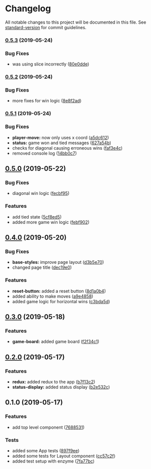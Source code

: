 # Changelog

All notable changes to this project will be documented in this file. See [standard-version](https://github.com/conventional-changelog/standard-version) for commit guidelines.

### [0.5.3](https://github.com/jnmorse/react-connect-four/compare/v0.5.2...v0.5.3) (2019-05-24)


### Bug Fixes

* was using slice incorrectly ([80e0dde](https://github.com/jnmorse/react-connect-four/commit/80e0dde))



### [0.5.2](https://github.com/jnmorse/react-connect-four/compare/v0.5.1...v0.5.2) (2019-05-24)


### Bug Fixes

* more fixes for win logic ([8e8f2ad](https://github.com/jnmorse/react-connect-four/commit/8e8f2ad))



### [0.5.1](https://github.com/jnmorse/react-connect-four/compare/v0.5.0...v0.5.1) (2019-05-24)


### Bug Fixes

* **player-move:** now only uses x coord ([a5dc612](https://github.com/jnmorse/react-connect-four/commit/a5dc612))
* **status:** game won and tied messages ([627a54b](https://github.com/jnmorse/react-connect-four/commit/627a54b))
* checks for diagonal causing erroneous wins ([faf3e4c](https://github.com/jnmorse/react-connect-four/commit/faf3e4c))
* removed console log ([14bb0c7](https://github.com/jnmorse/react-connect-four/commit/14bb0c7))



## [0.5.0](https://github.com/jnmorse/react-connect-four/compare/v0.4.0...v0.5.0) (2019-05-22)


### Bug Fixes

* diagonal win logic ([fecbf95](https://github.com/jnmorse/react-connect-four/commit/fecbf95))


### Features

* add tied state ([5cf8ed5](https://github.com/jnmorse/react-connect-four/commit/5cf8ed5))
* added more game win logic ([febf902](https://github.com/jnmorse/react-connect-four/commit/febf902))



## [0.4.0](https://github.com/jnmorse/react-connect-four/compare/v0.3.0...v0.4.0) (2019-05-20)


### Bug Fixes

* **base-styles:** improve page layout ([d3b5e70](https://github.com/jnmorse/react-connect-four/commit/d3b5e70))
* changed page title ([dec19e0](https://github.com/jnmorse/react-connect-four/commit/dec19e0))


### Features

* **reset-button:** added a reset button ([8d1a0b4](https://github.com/jnmorse/react-connect-four/commit/8d1a0b4))
* added ability to make moves ([a9e4858](https://github.com/jnmorse/react-connect-four/commit/a9e4858))
* added game logic for horizontal wins ([c3bda5d](https://github.com/jnmorse/react-connect-four/commit/c3bda5d))



## [0.3.0](https://github.com/jnmorse/react-connect-four/compare/v0.2.0...v0.3.0) (2019-05-18)


### Features

* **game-board:** added game board ([f2f34c1](https://github.com/jnmorse/react-connect-four/commit/f2f34c1))



## [0.2.0](https://github.com/jnmorse/react-connect-four/compare/v0.1.0...v0.2.0) (2019-05-17)


### Features

* **redux:** added redux to the app ([b7f13c2](https://github.com/jnmorse/react-connect-four/commit/b7f13c2))
* **status-display:** added status display ([b2e532c](https://github.com/jnmorse/react-connect-four/commit/b2e532c))



## 0.1.0 (2019-05-17)


### Features

* add top level component ([7688531](https://github.com/jnmorse/react-connect-four/commit/7688531))


### Tests

* added some App tests ([897f9ee](https://github.com/jnmorse/react-connect-four/commit/897f9ee))
* added some tests for Layout component ([cc57c2f](https://github.com/jnmorse/react-connect-four/commit/cc57c2f))
* added test setup with enzyme ([7fa77bc](https://github.com/jnmorse/react-connect-four/commit/7fa77bc))
